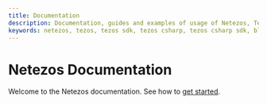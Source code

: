```yaml
---
title: Documentation
description: Documentation, guides and examples of usage of Netezos, Tezos SDK for .NET developers.
keywords: netezos, tezos, tezos sdk, tezos csharp, tezos csharp sdk, blockchain, blockchain sdk,
---
```


# Netezos Documentation

Welcome to the Netezos documentation. See how to [get started](get-started.md).
